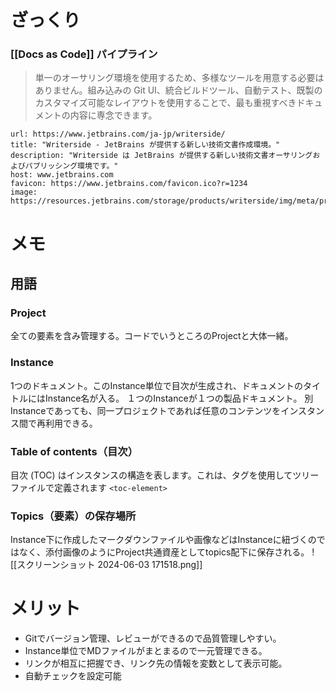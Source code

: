 # ざっくり
### [[Docs as Code]] パイプライン

> 単一のオーサリング環境を使用するため、多様なツールを用意する必要はありません。組み込みの Git UI、統合ビルドツール、自動テスト、既製のカスタマイズ可能なレイアウトを使用することで、最も重視すべきドキュメントの内容に専念できます。

```cardlink
url: https://www.jetbrains.com/ja-jp/writerside/
title: "Writerside - JetBrains が提供する新しい技術文書作成環境。"
description: "Writerside は JetBrains が提供する新しい技術文書オーサリングおよびパブリッシング環境です。"
host: www.jetbrains.com
favicon: https://www.jetbrains.com/favicon.ico?r=1234
image: https://resources.jetbrains.com/storage/products/writerside/img/meta/preview.png
```

# メモ
## 用語
### Project
全ての要素を含み管理する。コードでいうところのProjectと大体一緒。
### Instance
1つのドキュメント。このInstance単位で目次が生成され、ドキュメントのタイトルにはInstance名が入る。
１つのInstanceが１つの製品ドキュメント。
別Instanceであっても、同一プロジェクトであれば任意のコンテンツをインスタンス間で再利用できる。
### Table of contents（目次）
目次 (TOC) はインスタンスの構造を表します。これは、タグを使用してツリー ファイルで定義されます `<toc-element>`
### Topics（要素）の保存場所
Instance下に作成したマークダウンファイルや画像などはInstanceに紐づくのではなく、添付画像のようにProject共通資産としてtopics配下に保存される。
![[スクリーンショット 2024-06-03 171518.png]]

# メリット
- Gitでバージョン管理、レビューができるので品質管理しやすい。
- Instance単位でMDファイルがまとまるので一元管理できる。
- リンクが相互に把握でき、リンク先の情報を変数として表示可能。
- 自動チェックを設定可能